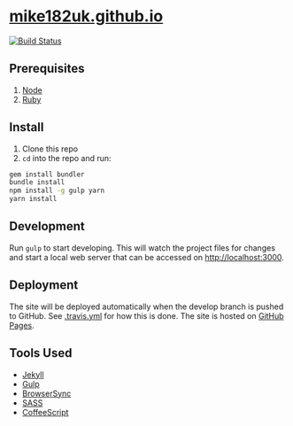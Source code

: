 # [mike182uk.github.io](https://mike182uk.github.io)

[![Build Status](https://img.shields.io/travis/mike182uk/mike182uk.github.io.svg?style=flat-square)](http://travis-ci.org/mike182uk/mike182uk.github.io)

## Prerequisites

1. [Node](http://nodejs.org/)
2. [Ruby](https://www.ruby-lang.org/)

## Install

1. Clone this repo
2. `cd` into the repo and run:

```bash
gem install bundler
bundle install
npm install -g gulp yarn
yarn install
```

## Development

Run `gulp` to start developing. This will watch the project files for changes and start a local web server that can be accessed on [http://localhost:3000](http://localhost:3000).

## Deployment

The site will be deployed automatically when the develop branch is pushed to GitHub. See [.travis.yml](.travis.yml) for how this is done. The site is hosted on [GitHub Pages](https://pages.github.com/).

## Tools Used

- [Jekyll](https://jekyllrb.com/)
- [Gulp](http://gulpjs.com/)
- [BrowserSync](https://www.browsersync.io/)
- [SASS](http://sass-lang.com/)
- [CoffeeScript](http://coffeescript.org/)
